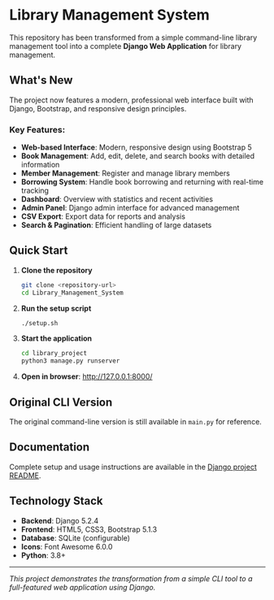 # Library Management System

This repository has been transformed from a simple command-line library management tool into a complete **Django Web Application** for library management.

## What's New 

The project now features a modern, professional web interface built with Django, Bootstrap, and responsive design principles.

### Key Features:
- **Web-based Interface**: Modern, responsive design using Bootstrap 5
- **Book Management**: Add, edit, delete, and search books with detailed information
- **Member Management**: Register and manage library members
- **Borrowing System**: Handle book borrowing and returning with real-time tracking
- **Dashboard**: Overview with statistics and recent activities
- **Admin Panel**: Django admin interface for advanced management
- **CSV Export**: Export data for reports and analysis
- **Search & Pagination**: Efficient handling of large datasets

## Quick Start 

1. **Clone the repository**
   ```bash
   git clone <repository-url>
   cd Library_Management_System
   ```

2. **Run the setup script**
   ```bash
   ./setup.sh
   ```

3. **Start the application**
   ```bash
   cd library_project
   python3 manage.py runserver
   ```

4. **Open in browser**: http://127.0.0.1:8000/

## Original CLI Version

The original command-line version is still available in `main.py` for reference.

## Documentation

Complete setup and usage instructions are available in the [Django project README](library_project/README.md).

## Technology Stack

- **Backend**: Django 5.2.4
- **Frontend**: HTML5, CSS3, Bootstrap 5.1.3
- **Database**: SQLite (configurable)
- **Icons**: Font Awesome 6.0.0
- **Python**: 3.8+

---

*This project demonstrates the transformation from a simple CLI tool to a full-featured web application using Django.*

